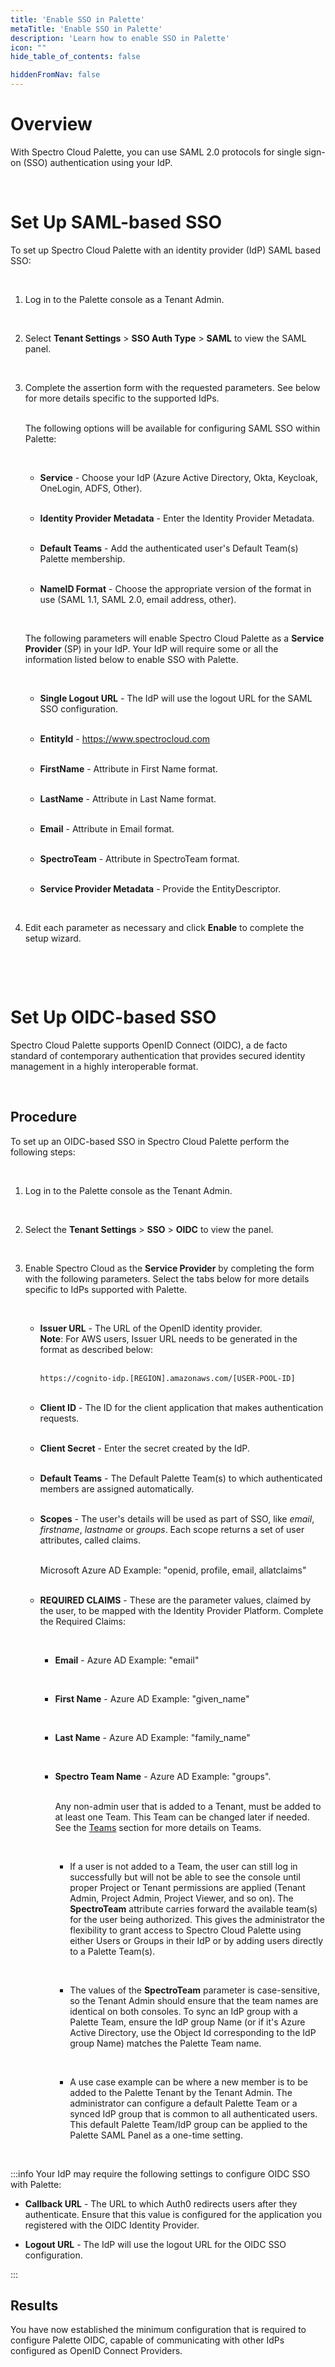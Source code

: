 ```yaml
---
title: 'Enable SSO in Palette'
metaTitle: 'Enable SSO in Palette'
description: 'Learn how to enable SSO in Palette'
icon: ""
hide_table_of_contents: false

hiddenFromNav: false
---
```


# Overview

With Spectro Cloud Palette, you can use SAML 2.0 protocols for single sign-on (SSO) authentication using your IdP.

<br />

# Set Up SAML-based SSO

To set up Spectro Cloud Palette with an identity provider (IdP) SAML based SSO:<p></p><br />
1. Log in to the Palette console as a Tenant Admin.<p></p><br />
2. Select **Tenant Settings** > **SSO Auth Type** > **SAML** to view the SAML panel.<p></p><br />
3. Complete the assertion form with the requested parameters. See below for more details specific to the supported IdPs.<p></p><br />
    The following options will be available for configuring SAML SSO within Palette: <p></p><br />

      - **Service** - Choose your IdP (Azure Active Directory, Okta, Keycloak, OneLogin, ADFS, Other).<p></p><br />
      - **Identity Provider Metadata** - Enter the Identity Provider Metadata.<p></p><br />
      - **Default Teams** - Add the authenticated user's Default Team(s) Palette membership.<p></p><br />
      - **NameID Format** - Choose the appropriate version of the format in use (SAML 1.1, SAML 2.0, email address, other).<p></p><br />

    The following parameters will enable Spectro Cloud Palette as a **Service Provider** (SP) in your IdP. Your IdP will require some or all the information listed below to enable SSO with Palette. <p></p><br />

      - **Single Logout URL** - The IdP will use the logout URL for the SAML SSO configuration.<p></p><br />
      - **EntityId** - https://www.spectrocloud.com<p></p><br />
      - **FirstName** - Attribute in First Name format.<p></p><br />
      - **LastName** - Attribute in Last Name format.<p></p><br />
      - **Email** - Attribute in Email format.<p></p><br />
      - **SpectroTeam** - Attribute in SpectroTeam format.<p></p><br />
      - **Service Provider Metadata** - Provide the EntityDescriptor.<p></p><br />

4. Edit each parameter as necessary and click **Enable** to complete the setup wizard.<p></p><br />

<br />


# Set Up OIDC-based SSO

Spectro Cloud Palette supports OpenID Connect (OIDC), a de facto standard of contemporary authentication that provides secured identity management in a highly interoperable format.<p></p><br />

## Procedure

To set up an OIDC-based SSO in Spectro Cloud Palette perform the following steps:<p></p><br />

1. Log in to the Palette console as the Tenant Admin. <p></p><br />
2. Select the **Tenant Settings** > **SSO** > **OIDC** to view the panel.<p></p><br />
3. Enable Spectro Cloud as the **Service Provider** by completing the form with the following parameters. Select the tabs below for more details specific to IdPs supported with Palette.<p></p><br />

   * **Issuer URL** - The URL of the OpenID identity provider.<br /> **Note**: For AWS users, Issuer URL needs to be generated in the format as described below: <p></p><br />
	`https://cognito-idp.[REGION].amazonaws.com/[USER-POOL-ID]` <p></p><br />

   - **Client ID** - The ID for the client application that makes authentication requests.<p></p><br />
   - **Client Secret** - Enter the secret created by the IdP.<p></p><br />
   - **Default Teams** - The Default Palette Team(s) to which authenticated members are assigned automatically.<p></p><br />
   - **Scopes** - The user's details will be used as part of SSO, like *email*, *firstname*, *lastname* or *groups*. Each scope returns a set of user attributes, called claims. <p></p><br />Microsoft Azure AD Example: "openid, profile, email, allatclaims"<p></p><br />
   - **REQUIRED CLAIMS** - These are the parameter values, claimed by the user, to be mapped with the Identity Provider Platform. Complete the Required Claims:<p></p><br />
     - **Email** - Azure AD Example: "email"<p></p><br />
     - **First Name** - Azure AD Example: "given_name"<p></p><br />
     - **Last Name** - Azure AD Example: "family_name"<p></p><br />
     - **Spectro Team Name** - Azure AD Example: "groups". <p></p><br />Any non-admin user that is added to a Tenant, must be added to at least one Team. This Team can be changed later if needed. See the [Teams](/glossary-all#team) section for more details on Teams.<p></p><br />

          - If a user is not added to a Team, the user can still log in successfully but will not be able to see the console until proper Project or Tenant permissions are applied (Tenant Admin, Project Admin, Project Viewer, and so on). The **SpectroTeam** attribute carries forward the available team(s) for the user being authorized. This gives the administrator the flexibility to grant access to Spectro Cloud Palette using either Users or Groups in their IdP or by adding users directly to a Palette Team(s).<p></p><br />

          - The values of the **SpectroTeam** parameter is case-sensitive, so the Tenant Admin should ensure that the team names are identical on both consoles. To sync an IdP group with a Palette Team, ensure the IdP group Name (or if it's Azure Active Directory, use the Object Id corresponding to the IdP group Name) matches the Palette Team name.<p></p><br />

          - A use case example can be where a new member is to be added to the Palette Tenant by the Tenant Admin. The administrator can configure a default Palette Team or a synced IdP group that is common to all authenticated users. This default Palette Team/IdP group can be applied to the Palette SAML Panel as a one-time setting.<p></p><br />

:::info
Your IdP may require the following settings to configure OIDC SSO with Palette:

  - **Callback URL** - The URL to which Auth0 redirects users after they authenticate. Ensure that this value is configured for the application you registered with the OIDC Identity Provider.

  - **Logout URL** - The IdP will use the logout URL for the OIDC SSO configuration.

:::

## Results
You have now established the minimum configuration that is required to configure Palette OIDC, capable of communicating with other IdPs configured as OpenID Connect Providers.

